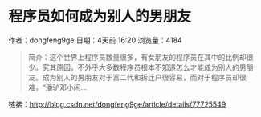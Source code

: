 # 程序员如何成为别人的男朋友
作者：dongfeng9ge
日期：4天前 16:20
浏览量：4184
> 简介：这个世界上程序员数量很多，有女朋友的程序员在其中的比例却很少。究其原因，不外乎大多数程序员根本不知道怎么才能成为别人的男朋友。成为别人的男朋友对于富二代和拆迁户很容易，而对于程序员却很难，“潘驴邓小闲...

 链接：http://blog.csdn.net/dongfeng9ge/article/details/77725549
